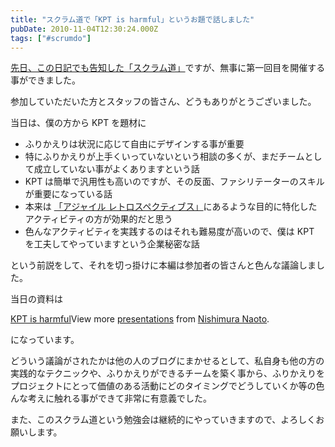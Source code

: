 ```yaml
---
title: "スクラム道で「KPT is harmful」というお題で話しました"
pubDate: 2010-11-04T12:30:24.000Z
tags: ["#scrumdo"]
---
```


[先日、この日記でも告知した「スクラム道」](http://d.hatena.ne.jp/nawoto/20101014/1287021171)ですが、無事に第一回目を開催する事ができました。

参加していただいた方とスタッフの皆さん、どうもありがとうございました。

当日は、僕の方から KPT を題材に

- ふりかえりは状況に応じて自由にデザインする事が重要
- 特にふりかえりが上手くいっていないという相談の多くが、まだチームとして成立していない事がよくありますという話
- KPT は簡単で汎用性も高いのですが、その反面、ファシリテーターのスキルが重要になっている話
- 本来は [「アジャイル レトロスペクティブス」](http://amzn.to/cBthNT)にあるような目的に特化したアクティビティの方が効果的だと思う
- 色んなアクティビティを実践するのはそれも難易度が高いので、僕は KPT を工夫してやっていますという企業秘密な話

という前説をして、それを切っ掛けに本編は参加者の皆さんと色んな議論しました。

当日の資料は

[KPT is harmful](http://www.slideshare.net/nawoto/kpt-is-harmful-5664407)View more [presentations](http://www.slideshare.net/) from [Nishimura Naoto](http://www.slideshare.net/nawoto).

になっています。

どういう議論がされたかは他の人のブログにまかせるとして、私自身も他の方の実践的なテクニックや、ふりかえりができるチームを築く事から、ふりかえりをプロジェクトにとって価値のある活動にどのタイミングでどうしていくか等の色んな考えに触れる事ができて非常に有意義でした。

また、このスクラム道という勉強会は継続的にやっていきますので、よろしくお願いします。